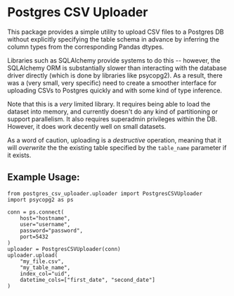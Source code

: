 # Postgres CSV Uploader

This package provides a simple utility to upload CSV files to a Postgres DB without explicitly specifying the table schema in advance by inferring the column types from the corresponding Pandas dtypes.

Libraries such as SQLAlchemy provide systems to do this -- however, the SQLAlchemy ORM is substantially slower than interacting with the database driver directly (which is done by libraries like psycopg2). As a result, there was a (very small, very specific) need to create a smoother interface for uploading CSVs to Postgres quickly and with some kind of type inference.

Note that this is a *very* limited library. It requires being able to load the dataset into memory, and currently doesn't do any kind of partitioning or support parallelism. It also requires superadmin privileges within the DB. However, it does work decently well on small datasets.

As a word of caution, uploading is a *destructive* operation, meaning that it will *overwrite* the the existing table specified by the `table_name` parameter if it exists.

## Example Usage:
    from postgres_csv_uploader.uploader import PostgresCSVUploader
    import psycopg2 as ps

    conn = ps.connect(
        host="hostname",
        user="username",
        password="password",
        port=5432
    )
    uploader = PostgresCSVUploader(conn)
    uploader.upload(
        "my_file.csv",
        "my_table_name",
        index_col="uid",
        datetime_cols=["first_date", "second_date"]
    )